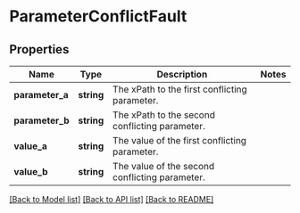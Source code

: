 # ParameterConflictFault

## Properties
Name | Type | Description | Notes
------------ | ------------- | ------------- | -------------
**parameter_a** | **string** | The xPath to the first conflicting parameter. | 
**parameter_b** | **string** | The xPath to the second conflicting parameter. | 
**value_a** | **string** | The value of the first conflicting parameter. | 
**value_b** | **string** | The value of the second conflicting parameter. | 

[[Back to Model list]](../../README.md#documentation-for-models) [[Back to API list]](../../README.md#documentation-for-api-endpoints) [[Back to README]](../../README.md)

